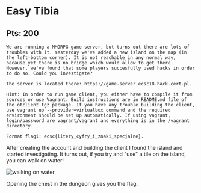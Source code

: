 # Easy Tibia
## Pts: 200
```
We are running a MMORPG game server, but turns out there are lots of troubles with it. Yesterday we've added a new island on the map (in the left-bottom corner). It is not reachable in any normal way, because yet there is no bridge which would allow to get there. However, we've found that some players succesfully used hacks in order to do so. Could you investigate?

The server is located there: https://game-server.ecsc18.hack.cert.pl.

Hint: In order to run game client, you either have to compile it from sources or use Vagrant. Build instructions are in README.md file of the otclient.tgz package. If you have any trouble building the client, use vagrant up --provider=virtualbox command and the required environment should be set up automatically. If using vagrant, login/password are vagrant/vagrant and everything is in the /vagrant directory.

Format flagi: ecsc{litery_cyfry_i_znaki_specjalne}.
```

After creating the account and building the client I found the island and started investigating.
It turns out, if you try and "use" a tile on the island, you can walk on water!

![walking on water](img/waterwalk.gif)

Opening the chest in the dungeon gives you the flag.
